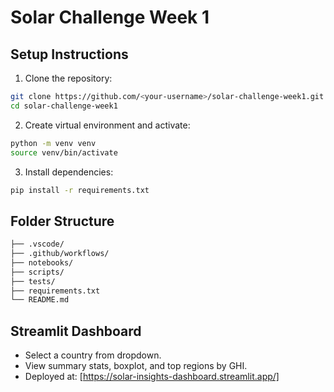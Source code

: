 # Solar Challenge Week 1

## Setup Instructions

1. Clone the repository:
```bash
git clone https://github.com/<your-username>/solar-challenge-week1.git
cd solar-challenge-week1
```

2. Create virtual environment and activate:
```bash
python -m venv venv
source venv/bin/activate 
```

3. Install dependencies:
```bash
pip install -r requirements.txt
```

## Folder Structure
```bash
├── .vscode/
├── .github/workflows/
├── notebooks/
├── scripts/
├── tests/
├── requirements.txt
└── README.md
```

## Streamlit Dashboard

- Select a country from dropdown.
- View summary stats, boxplot, and top regions by GHI.
- Deployed at: [https://solar-insights-dashboard.streamlit.app/]
